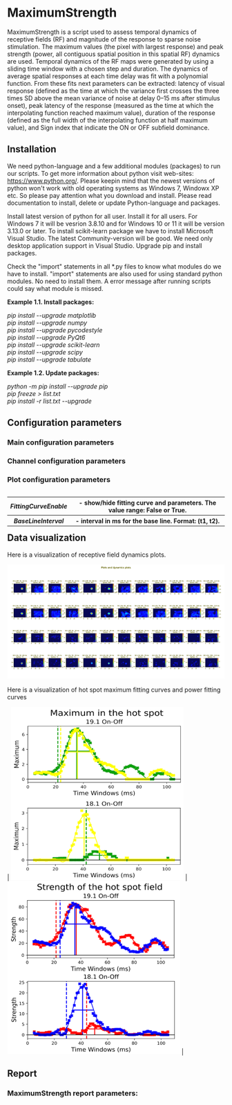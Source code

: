 # MaximumStrength 

MaximumStrength is a script used to assess temporal dynamics of receptive fields (RF) and magnitude of the response to sparse noise stimulation. The maximum values (the pixel with largest response) and peak strength (power, all contiguous spatial position in this spatial RF) dynamics are used. Temporal dynamics of the RF maps were generated by using a sliding time window with a chosen step and duration. The dynamics of average spatial responses at each time delay was fit with a polynomial function. From these fits next parameters can be extracted: latency of visual response (defined as the time at which the variance first crosses the three times SD above the mean variance of noise at delay 0–15 ms after stimulus onset), peak latency of the response (measured as the time at which the interpolating function reached maximum value), duration of the response (defined as the full width of the interpolating function at half maximum value), and Sign index that indicate the ON or OFF subfield dominance. 

## Installation

We need python-language and a few additional modules (packages) to run our scripts. To get more information about python visit web-sites: https://www.python.org/. Please keepin mind that the newest versions of python won't work with old operating systems as Windows 7, Windowx XP etc. So please pay attention what you download and install. Please read documentation to install, delete or update Python-language and packages.

Install latest version of python for all user. Install it for all users. For Windows 7 it will be vesrion 3.8.10 and for Windows 10 or 11 it will be version 3.13.0 or later. To install scikit-learn package we have to install Microsoft Visual Studio. The latest Community-version will be good. We need only desktop application support in Visual Studio. Upgrade pip and install packages. 

Check the "import" statements in all *.py files to know what modules do we have to install. "import" statements are also used for using standard python modules. No need to install them. A error message after running scripts could say what module is missed. 

**Example 1.1. Install packages:**

*pip install --upgrade matplotlib\
pip install --upgrade numpy\
pip install --upgrade pycodestyle\
pip install --upgrade PyQt6\
pip install --upgrade scikit-learn\
pip install --upgrade scipy\
pip install --upgrade tabulate*              

**Example 1.2. Update packages:**

*python -m pip install --upgrade pip\
pip freeze > list.txt\
pip install -r list.txt --upgrade*
                
## Configuration parameters
### Main configuration parameters

### Channel configuration parameters 

### Plot configuration parameters
<table align="left">
  <tr>
    <th><i>FittingCurveEnable</i></th>
    <th>- show/hide fitting curve and parameters. The value range: False or True.</th>
  </tr><tr>
    <th><i>BaseLineInterval</i></th>
    <th>- interval in ms for the base line. Format: (t1, t2).</th>
  </tr>
</table>

## Data visualization

Here is a visualization of receptive field dynamics plots. 

![**MaximumStrength hot spot maximum fitting curves**](./Images/MaximumStrength_PlotsAndDynamicsPlots.png)

Here is a visualization of hot spot maximum fitting curves and power fitting curves 

| <img src="./Images/MaximumStrength_HotSpotMaximum_FittingCurves.png" width="400" height="400" /> | <img src="./Images/MaximumStrength_Power_FittingCurves.png" width="400" height="400" /> |

## Report 
### MaximumStrength report parameters: 
